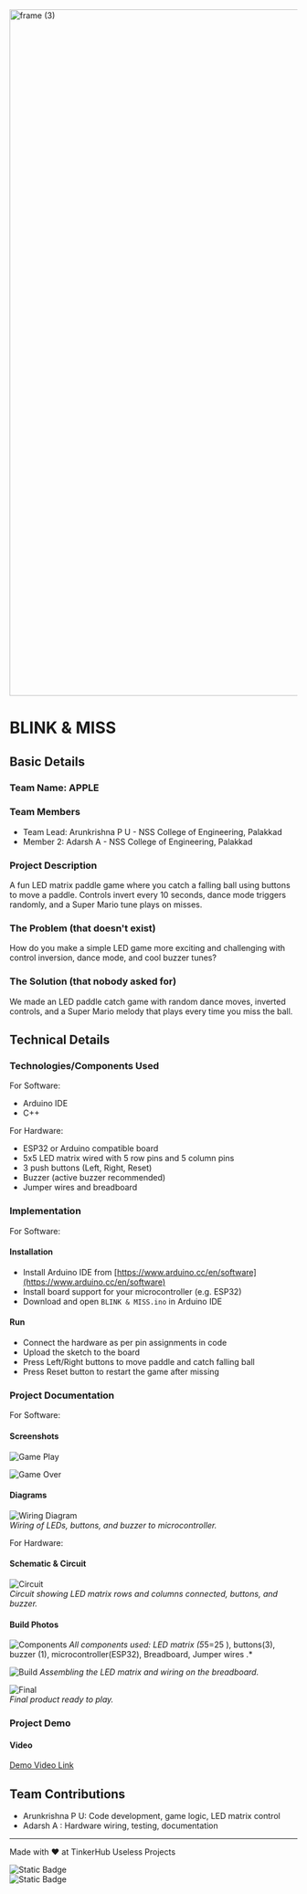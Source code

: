 <img width="3188" height="1202" alt="frame (3)" src="https://github.com/user-attachments/assets/517ad8e9-ad22-457d-9538-a9e62d137cd7" />


# BLINK & MISS
## Basic Details
### Team Name: APPLE
### Team Members
- Team Lead: Arunkrishna P U - NSS College of Engineering, Palakkad
- Member 2: Adarsh A - NSS College of Engineering, Palakkad

### Project Description  
A fun LED matrix paddle game where you catch a falling ball using buttons to move a paddle. Controls invert every 10 seconds, dance mode triggers randomly, and a Super Mario tune plays on misses.

### The Problem (that doesn't exist)  
How do you make a simple LED game more exciting and challenging with control inversion, dance mode, and cool buzzer tunes?

### The Solution (that nobody asked for)  
We made an LED paddle catch game with random dance moves, inverted controls, and a Super Mario melody that plays every time you miss the ball.

## Technical Details
### Technologies/Components Used

For Software:  
- Arduino IDE  
- C++  

For Hardware:  
- ESP32 or Arduino compatible board  
- 5x5 LED matrix wired with 5 row pins and 5 column pins  
- 3 push buttons (Left, Right, Reset)  
- Buzzer (active buzzer recommended)  
- Jumper wires and breadboard  

### Implementation

For Software:

#### Installation  
- Install Arduino IDE from [https://www.arduino.cc/en/software](https://www.arduino.cc/en/software)  
- Install board support for your microcontroller (e.g. ESP32)  
- Download and open `BLINK & MISS.ino` in Arduino IDE  

#### Run  
- Connect the hardware as per pin assignments in code  
- Upload the sketch to the board  
- Press Left/Right buttons to move paddle and catch falling ball  
- Press Reset button to restart the game after missing  

### Project Documentation

For Software:

#### Screenshots  

![Game Play](https://github.com/user-attachments/assets/db4a3d54-eb32-4af4-aef2-eaf0fe1f84a8)



![Game Over](https://github.com/user-attachments/assets/4a3353b2-2cab-49a1-a58d-7d6560e86384)
 

#### Diagrams  
![Wiring Diagram](wiring_diagram.png)  
*Wiring of LEDs, buttons, and buzzer to microcontroller.*

For Hardware:

#### Schematic & Circuit  
![Circuit](circuit_diagram.png)  
*Circuit showing LED matrix rows and columns connected, buttons, and buzzer.*

#### Build Photos  
![Components](https://github.com/user-attachments/assets/57fa01bb-9f22-4be7-97cb-bc5e67270e48)
*All components used: LED matrix (5*5=25 ), buttons(3), buzzer (1), microcontroller(ESP32), Breadboard, Jumper wires .*

![Build](https://github.com/user-attachments/assets/29a5a497-db43-4613-845b-854cf9f0c4a0) 
*Assembling the LED matrix and wiring on the breadboard.*

![Final](https://github.com/user-attachments/assets/4666d208-d9eb-40e9-b5f1-c608ddbc2d2e
)  
*Final product ready to play.*

### Project Demo

#### Video  
[Demo Video Link](https://youtube.com/shorts/1tXksfdyjis?si=Sc257yN34KDpL-tf)  

## Team Contributions  
- Arunkrishna P U: Code development, game logic, LED matrix control
- Adarsh A : Hardware wiring, testing, documentation

---

Made with ❤️ at TinkerHub Useless Projects 

![Static Badge](https://img.shields.io/badge/TinkerHub-24?color=%23000000&link=https%3A%2F%2Fwww.tinkerhub.org%2F)  
![Static Badge](https://img.shields.io/badge/UselessProjects--25-25?link=https%3A%2F%2Fwww.tinkerhub.org%2Fevents%2FQ2Q1TQKX6Q%2FUseless%2520Projects)  
